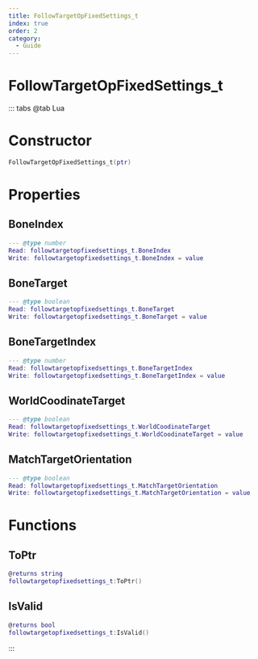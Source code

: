 ```yaml
---
title: FollowTargetOpFixedSettings_t
index: true
order: 2
category:
  - Guide
---
```


# FollowTargetOpFixedSettings_t

::: tabs
@tab Lua
# Constructor
```lua
FollowTargetOpFixedSettings_t(ptr)
```
# Properties
## BoneIndex 
```lua
--- @type number
Read: followtargetopfixedsettings_t.BoneIndex
Write: followtargetopfixedsettings_t.BoneIndex = value
```
## BoneTarget 
```lua
--- @type boolean
Read: followtargetopfixedsettings_t.BoneTarget
Write: followtargetopfixedsettings_t.BoneTarget = value
```
## BoneTargetIndex 
```lua
--- @type number
Read: followtargetopfixedsettings_t.BoneTargetIndex
Write: followtargetopfixedsettings_t.BoneTargetIndex = value
```
## WorldCoodinateTarget 
```lua
--- @type boolean
Read: followtargetopfixedsettings_t.WorldCoodinateTarget
Write: followtargetopfixedsettings_t.WorldCoodinateTarget = value
```
## MatchTargetOrientation 
```lua
--- @type boolean
Read: followtargetopfixedsettings_t.MatchTargetOrientation
Write: followtargetopfixedsettings_t.MatchTargetOrientation = value
```
# Functions
## ToPtr
```lua
@returns string
followtargetopfixedsettings_t:ToPtr()
```
## IsValid
```lua
@returns bool
followtargetopfixedsettings_t:IsValid()
```

:::